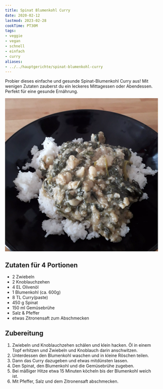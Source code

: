 ```yaml
---
title: Spinat Blumenkohl Curry
date: 2020-02-12
lastmod: 2023-02-28
cookTime: PT30M
tags:
- veggie
- vegan
- schnell
- einfach
- curry
aliases:
- ../../hauptgerichte/spinat-blumenkohl-curry
---
```


Probier dieses einfache und gesunde Spinat-Blumenkohl Curry aus! Mit wenigen Zutaten zauberst du ein leckeres Mittagessen oder Abendessen. Perfekt für eine gesunde Ernährung.

![](/img/spinat-blumenkohl-curry.webp)

## Zutaten für 4 Portionen
- 2 Zwiebeln
- 2 Knoblauchzehen
- 4 EL Olivenöl
- 1 Blumenkohl (ca. 600g)
- 8 TL Curry(paste)
- 450 g Spinat
- 150 ml Gemüsebrühe
- Salz & Pfeffer
- etwas Zitronensaft zum Abschmecken

## Zubereitung
1. Zwiebeln und Knoblauchzehen schälen und klein hacken. Öl in einem Topf erhitzen und Zwiebeln und Knoblauch darin anschwitzen.
2. Unterdessen den Blumenkohl waschen und in kleine Röschen teilen.
3. Dann das Curry dazugeben und etwas mitdünsten lassen.
4. Den Spinat, den Blumenkohl und die Gemüsebrühe zugeben.
5. Bei mäßiger Hitze etwa 15 Minuten köcheln bis der Blumenkohl weich ist.
6. Mit Pfeffer, Salz und dem Zitronensaft abschmecken.
